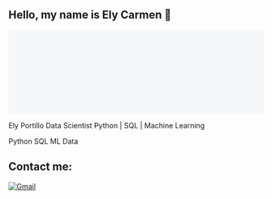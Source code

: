 ## Hello, my name is Ely Carmen 👋

<!--
**ely00carmen/ely00carmen** is a ✨ _special_ ✨ repository because its `README.md` (this file) appears on your GitHub profile.
-->
<svg width="550" height="180" xmlns="http://www.w3.org/2000/svg" style="font-family: 'Segoe UI', Tahoma, Geneva, Verdana, sans-serif;">
  <!-- Fondo con sombra -->
  <rect width="550" height="180" rx="15" ry="15" fill="#f5f7fa" filter="url(#shadow)"/>
  
  <defs>
    <!-- Sombra para el fondo -->
    <filter id="shadow" x="-20%" y="-20%" width="140%" height="140%">
      <feDropShadow dx="0" dy="5" stdDeviation="5" flood-color="#88888888"/>
    </filter>
  </defs>
  
  <!-- Título -->
  <text x="30" y="50" fill="#2c3e50" font-size="30" font-weight="700">Ely Portillo</text>
  <text x="30" y="90" fill="#34495e" font-size="20" font-style="italic">Data Scientist</text>
  <text x="30" y="120" fill="#7f8c8d" font-size="16">Python | SQL | Machine Learning</text>
  
  <!-- Gráfico de barras -->
  <!-- Eje X -->
  <line x1="350" y1="140" x2="520" y2="140" stroke="#34495e" stroke-width="2"/>
  <!-- Eje Y -->
  <line x1="350" y1="60" x2="350" y2="140" stroke="#34495e" stroke-width="2"/>
  
  <!-- Barras -->
  <rect x="365" y="110" width="30" height="30" fill="#2980b9" rx="5" ry="5"/>
  <rect x="410" y="90" width="30" height="50" fill="#3498db" rx="5" ry="5"/>
  <rect x="455" y="70" width="30" height="70" fill="#5dade2" rx="5" ry="5"/>
  <rect x="500" y="80" width="30" height="60" fill="#85c1e9" rx="5" ry="5"/>
  
  <!-- Etiquetas -->
  <text x="370" y="155" fill="#34495e" font-size="12">Python</text>
  <text x="415" y="155" fill="#34495e" font-size="12">SQL</text>
  <text x="460" y="155" fill="#34495e" font-size="12">ML</text>
  <text x="505" y="155" fill="#34495e" font-size="12">Data</text>
</svg>

## Contact me:
[![Gmail](https://img.shields.io/badge/Correo&logoColor=white&labelColor=101010)](eportillob@unsa.edu.pe)



## 
